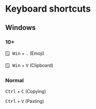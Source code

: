 # Keyboard shortcuts
## Windows
### 10+
<kbd>🪟 Win</kbd> + <kbd>.</kbd> (Emoji)

<kbd>🪟 Win</kbd> + <kbd>V</kbd> (Clipboard)
### Normal
<kbd>Ctrl</kbd> + <kbd>C</kbd> (Copying)

<kbd>Ctrl</kbd> + <kbd>V</kbd> (Pasting)
